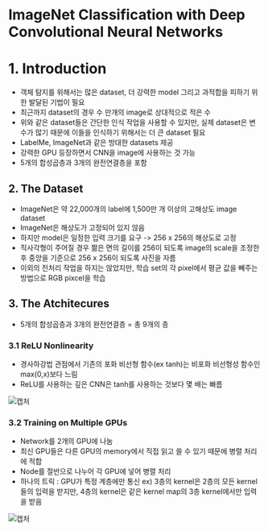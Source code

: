# ImageNet Classification with Deep Convolutional Neural Networks

# 1. Introduction
- 객체 탐지를 위해서는 많은 dataset, 더 강력한 model 그리고 과적합을 피하기 위한 발달된 기법이 필요
- 최근까지 dataset의 경우 수 만개의 image로 상대적으로 적은 수
- 위와 같은 dataset들은 간단한 인식 작업을 사용할 수 있지만, 실제 dataset은 변수가 많기 때문에 이들을 인식하기 위해서는 더 큰 dataset 필요
- LabelMe, ImageNet과 같은 방대한 datasets 제공
- 강력한 GPU 등장하면서 CNN을 image에 사용하는 것 가능
- 5개의 합성곱층과 3개의 완전연결층을 포함

## 2. The Dataset
- ImageNet은 약 22,000개의 label에 1,500만 개 이상의 고해상도 image dataset
- ImageNet은 해상도가 고정되어 있지 않음
- 하지만 model은 일정한 입력 크기를 요구 -> 256 x 256의 해상도로 고정
- 직사각형이 주어질 경우 짦은 면의 길이를 256이 되도록 image의 scale을 조정한 후 중앙을 기준으로 256 x 256이 되도록 사진을 자름
- 이외의 전처리 작업을 하지는 않았지만, 학습 set의 각 pixel에서 평균 값을 빼주는 방법으로 RGB pixcel을 학습

## 3. The Atchitecures
- 5개의 합성곱층과 3개의 완전연결층 = 총 9개의 층

### 3.1 ReLU Nonlinearity
- 경사하강법 관점에서 기존의 포화 비선형 함수(ex tanh)는 비포화 비선형성 함수인 max(0,x)보다 느림
- ReLU를 사용하는 깊은 CNN은 tanh를 사용하는 것보다 몇 배는 빠름

![캡처](https://user-images.githubusercontent.com/80622859/194093170-3a2268a8-2f4e-4792-ab15-e224d0807b81.PNG)

### 3.2 Training on Multiple GPUs
- Network를 2개의 GPU에 나눔
- 최신 GPU들은 다른 GPU의 memory에서 직접 읽고 쓸 수 있기 때문에 병렬 처리에 적합
- Node를 절반으로 나누어 각 GPU에 넣어 병렬 처리
- 하나의 트릭 : GPU가 특정 계층에만 통신 ex) 3층의 kernel은 2층의 모든 kernel들의 입력을 받지만, 4층의 kernel은 같은 kernel map의 3층 kernel에서만 입력을 받음

![캡처](https://user-images.githubusercontent.com/80622859/194093943-249ce214-e4c8-4e86-99a2-0d99acb473d6.PNG)

